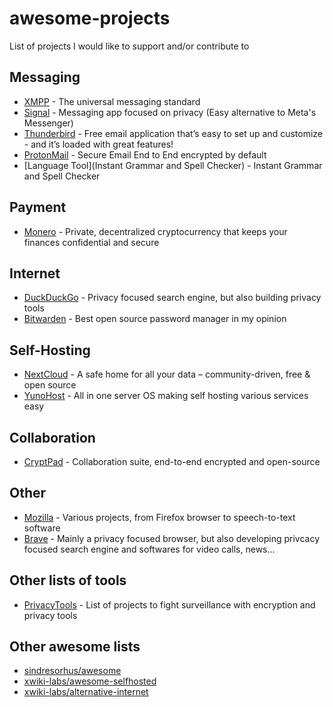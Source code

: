 # awesome-projects

List of projects I would like to support and/or contribute to

## Messaging

- [XMPP](https://github.com/xsf) - The universal messaging standard
- [Signal](https://github.com/signalapp) - Messaging app focused on privacy (Easy alternative to Meta's Messenger)
- [Thunderbird](https://www.thunderbird.net/fr/) - Free email application that’s easy to set up and customize - and it’s loaded with great features!
- [ProtonMail](https://github.com/ProtonMail) - Secure Email End to End encrypted by default
- [Language Tool](Instant Grammar and Spell Checker) - Instant Grammar and Spell Checker

## Payment

- [Monero](https://github.com/monero-project) - Private, decentralized cryptocurrency that keeps your finances confidential and secure

## Internet

- [DuckDuckGo](https://github.com/duckduckgo) - Privacy focused search engine, but also building privacy tools
- [Bitwarden](https://github.com/bitwarden) - Best open source password manager in my opinion

## Self-Hosting

- [NextCloud](https://github.com/nextcloud) - A safe home for all your data – community-driven, free & open source
- [YunoHost](https://github.com/YunoHost) - All in one server OS making self hosting various services easy 

## Collaboration

- [CryptPad](https://github.com/xwiki-labs) - Collaboration suite, end-to-end encrypted and open-source

## Other

- [Mozilla](https://github.com/mozilla) - Various projects, from Firefox browser to speech-to-text software
- [Brave](https://github.com/brave/) - Mainly a privacy focused browser, but also developing privcacy focused search engine and softwares for video calls, news...

## Other lists of tools

- [PrivacyTools](https://www.privacytools.io/) - List of projects to fight surveillance with encryption and privacy tools

## Other awesome lists

- [sindresorhus/awesome](https://github.com/sindresorhus/awesome)
- [xwiki-labs/awesome-selfhosted](https://github.com/xwiki-labs/awesome-selfhosted)
- [xwiki-labs/alternative-internet](https://github.com/xwiki-labs/alternative-internet)
